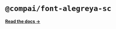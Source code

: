 # `@compai/font-alegreya-sc`

[**Read the docs &rarr;**](https://components.ai/docs/typefaces/alegreya-sc)
